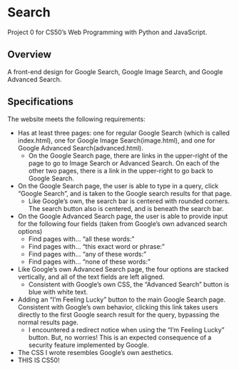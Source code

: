 </div>

# Search
Project 0 for CS50’s Web Programming with Python and JavaScript.

## Overview
A front-end design for Google Search, Google Image Search, and Google Advanced Search.

## Specifications
The website meets the following requirements:
* Has at least three pages: one for regular Google Search (which is called index.html), one for Google Image Search(image.html), and one for Google Advanced Search(advanced.html).
  * On the Google Search page, there are links in the upper-right of the page to go to Image Search or Advanced Search. On each of the other two pages, there is a link in the upper-right to go back to Google Search.
* On the Google Search page, the user is able to type in a query, click “Google Search”, and is taken to the Google search results for that page.
  * Like Google’s own, the search bar is centered with rounded corners. The search button also is centered, and is beneath the search bar.
* On the Google Advanced Search page, the user is able to provide input for the following four fields (taken from Google’s own advanced search options)
  * Find pages with… “all these words:”
  * Find pages with… “this exact word or phrase:”
  * Find pages with… “any of these words:”
  * Find pages with… “none of these words:”
* Like Google’s own Advanced Search page, the four options are stacked vertically, and all of the text fields are left aligned.
  * Consistent with Google’s own CSS, the “Advanced Search” button is blue with white text.
* Adding an “I’m Feeling Lucky” button to the main Google Search page. Consistent with Google’s own behavior, clicking this link takes users directly to the first Google search result for the query, bypassing the normal results page.
  * I encountered a redirect notice when using the “I’m Feeling Lucky” button. But, no worries! This is an expected consequence of a security feature implemented by Google.
* The CSS I wrote resembles Google’s own aesthetics.
* THIS IS CS50!
